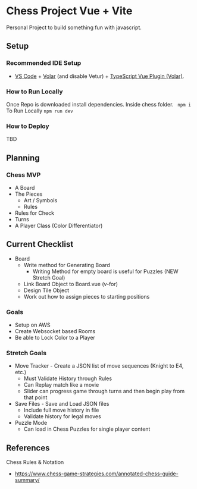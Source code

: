 # Chess Project  Vue + Vite

Personal Project to build something fun with javascript. 

## Setup
### Recommended IDE Setup

- [VS Code](https://code.visualstudio.com/) + [Volar](https://marketplace.visualstudio.com/items?itemName=Vue.volar) (and disable Vetur) + [TypeScript Vue Plugin (Volar)](https://marketplace.visualstudio.com/items?itemName=Vue.vscode-typescript-vue-plugin).

### How to Run Locally
Once Repo is downloaded install dependencies. Inside chess folder.
```  npm i ```
To Run Locally
``` npm run dev ```

### How to Deploy
TBD

## Planning
### Chess MVP
- A Board
- The Pieces
   - Art / Symbols
   - Rules
- Rules for Check
- Turns
- A Player Class (Color Differentiator)

## Current Checklist
- Board
   - Write method for Generating Board
      + Writing Method for empty board is useful for Puzzles (NEW Stretch Goal)
   - Link Board Object to Board.vue (v-for)
   - Design Tile Object
   - Work out how to assign pieces to starting positions

### Goals
- Setup on AWS
- Create Websocket based Rooms
- Be able to Lock Color to a Player

### Stretch Goals
- Move Tracker - Create a JSON list of move sequences (Knight to E4, etc.)
   - Must Validate History through Rules
   - Can Replay match like a movie
   - Slider can progress game through turns and then begin play from that point
- Save Files - Save and Load JSON files
   - Include full move history in file
   - Validate history for legal moves
- Puzzle Mode
   - Can load in Chess Puzzles for single player content




## References
Chess Rules & Notation
- https://www.chess-game-strategies.com/annotated-chess-guide-summary/